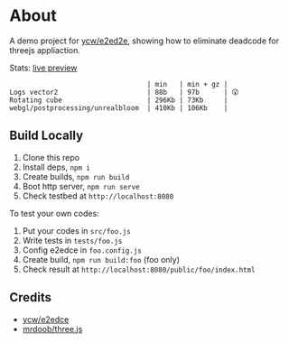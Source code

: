 # About

A demo project for [ycw/e2ed2e](https://github.com/ycw/e2edce), showing how to 
eliminate deadcode for threejs appliaction. 

Stats: [live preview](https://ycw.github.io/e2edce-sample-project)

```
                                  | min   | min + gz |
Logs vector2                      | 88b   | 97b      | 😲
Rotating cube                     | 296Kb | 73Kb     |
webgl/postprocessing/unrealbloom  | 410Kb | 106Kb    |
```




## Build Locally

1. Clone this repo
2. Install deps, `npm i`
3. Create builds, `npm run build`
4. Boot http server, `npm run serve`
5. Check testbed at `http://localhost:8080`

To test your own codes:

1. Put your codes in `src/foo.js`
2. Write tests in `tests/foo.js`
3. Config e2edce in `foo.config.js`
4. Create build, `npm run build:foo` (foo only)
6. Check result at `http://localhost:8080/public/foo/index.html`



## Credits

- [ycw/e2edce](https://github.com/ycw/e2edce)
- [mrdoob/three.js](https://github.com/mrdoob/three.js)
